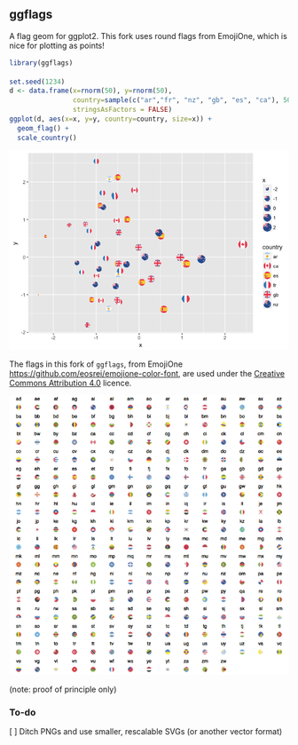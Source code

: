 ggflags
-------

A flag geom for ggplot2. This fork uses round flags from EmojiOne, which is nice for plotting as points!

``` r
library(ggflags)

set.seed(1234)
d <- data.frame(x=rnorm(50), y=rnorm(50), 
                country=sample(c("ar","fr", "nz", "gb", "es", "ca"), 50, TRUE), 
                stringsAsFactors = FALSE)
ggplot(d, aes(x=x, y=y, country=country, size=x)) + 
  geom_flag() + 
  scale_country()
```

![](README_files/figure-markdown_github/demo-1.png)

The flags in this fork of `ggflags`, from EmojiOne <https://github.com/eosrei/emojione-color-font>, are used under the [Creative Commons Attribution 4.0](https://github.com/eosrei/emojione-color-font/blob/master/LICENSE.md) licence.

![](README_files/figure-markdown_github/flags.png)

(note: proof of principle only)

### To-do

\[ \] Ditch PNGs and use smaller, rescalable SVGs (or another vector format)
